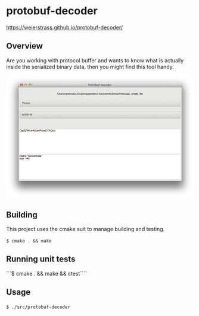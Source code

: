 # protobuf-decoder

https://weierstrass.github.io/protobuf-decoder/

## Overview
Are you working with protocol buffer and wants to know what is actually inside the serialized binary data, then you might find this tool handy.

![protobuf-decoder example.](protobuf_decoder_example.png)

## Building
This project uses the cmake suit to manage building and testing.

```$ cmake . && make```

## Running unit tests
```$ cmake . && make && ctest````

## Usage
```$ ./src/protobuf-decoder```


